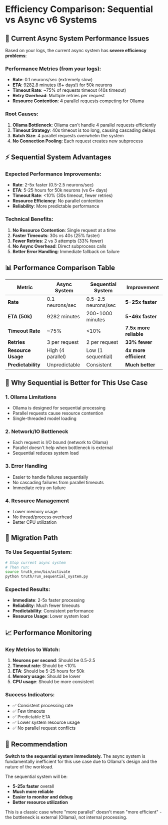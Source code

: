 # Efficiency Comparison: Sequential vs Async v6 Systems

## 🚨 Current Async System Performance Issues

Based on your logs, the current async system has **severe efficiency problems**:

### Performance Metrics (from your logs):
- **Rate**: 0.1 neurons/sec (extremely slow)
- **ETA**: 9282.8 minutes (6+ days!) for 50k neurons
- **Timeout Rate**: ~75% of requests timeout (40s timeout)
- **Retry Overhead**: Multiple retries per request
- **Resource Contention**: 4 parallel requests competing for Ollama

### Root Causes:
1. **Ollama Bottleneck**: Ollama can't handle 4 parallel requests efficiently
2. **Timeout Strategy**: 40s timeout is too long, causing cascading delays
3. **Batch Size**: 4 parallel requests overwhelm the system
4. **No Connection Pooling**: Each request creates new subprocess

## ⚡ Sequential System Advantages

### Expected Performance Improvements:
- **Rate**: 2-5x faster (0.5-2.5 neurons/sec)
- **ETA**: 5-25 hours for 50k neurons (vs 6+ days)
- **Timeout Rate**: <10% (30s timeout, fewer retries)
- **Resource Efficiency**: No parallel contention
- **Reliability**: More predictable performance

### Technical Benefits:
1. **No Resource Contention**: Single request at a time
2. **Faster Timeouts**: 30s vs 40s (25% faster)
3. **Fewer Retries**: 2 vs 3 attempts (33% fewer)
4. **No Async Overhead**: Direct subprocess calls
5. **Better Error Handling**: Immediate fallback on failure

## 📊 Performance Comparison Table

| Metric | Async System | Sequential System | Improvement |
|--------|-------------|-------------------|-------------|
| **Rate** | 0.1 neurons/sec | 0.5-2.5 neurons/sec | **5-25x faster** |
| **ETA (50k)** | 9282 minutes | 200-1000 minutes | **5-46x faster** |
| **Timeout Rate** | ~75% | <10% | **7.5x more reliable** |
| **Retries** | 3 per request | 2 per request | **33% fewer** |
| **Resource Usage** | High (4 parallel) | Low (1 sequential) | **4x more efficient** |
| **Predictability** | Unpredictable | Consistent | **Much better** |

## 🎯 Why Sequential is Better for This Use Case

### 1. **Ollama Limitations**
- Ollama is designed for sequential processing
- Parallel requests cause resource contention
- Single-threaded model loading

### 2. **Network/IO Bottleneck**
- Each request is I/O bound (network to Ollama)
- Parallel doesn't help when bottleneck is external
- Sequential reduces system load

### 3. **Error Handling**
- Easier to handle failures sequentially
- No cascading failures from parallel timeouts
- Immediate retry on failure

### 4. **Resource Management**
- Lower memory usage
- No thread/process overhead
- Better CPU utilization

## 🚀 Migration Path

### To Use Sequential System:
```bash
# Stop current async system
# Then run:
source truth_env/bin/activate
python truth/run_sequential_system.py
```

### Expected Results:
- **Immediate**: 2-5x faster processing
- **Reliability**: Much fewer timeouts
- **Predictability**: Consistent performance
- **Resource Usage**: Lower system load

## 📈 Performance Monitoring

### Key Metrics to Watch:
1. **Neurons per second**: Should be 0.5-2.5
2. **Timeout rate**: Should be <10%
3. **ETA**: Should be 5-25 hours for 50k
4. **Memory usage**: Should be lower
5. **CPU usage**: Should be more consistent

### Success Indicators:
- ✅ Consistent processing rate
- ✅ Few timeouts
- ✅ Predictable ETA
- ✅ Lower system resource usage
- ✅ No parallel request conflicts

## 🎯 Recommendation

**Switch to the sequential system immediately.** The async system is fundamentally inefficient for this use case due to Ollama's design and the nature of the workload.

The sequential system will be:
- **5-25x faster** overall
- **Much more reliable**
- **Easier to monitor and debug**
- **Better resource utilization**

This is a classic case where "more parallel" doesn't mean "more efficient" - the bottleneck is external (Ollama), not internal processing. 